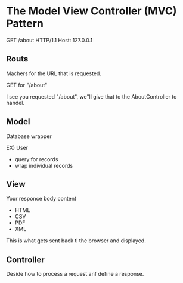 # The Model View Controller (MVC) Pattern

GET /about HTTP/1.1
Host: 127.0.0.1


## Routs
Machers for the URL that is requested.

GET for "/about"

I see you requested "/about", we"ll give that to the AboutController to handel.

## Model 
Database wrapper

EX) User
* query for records 
* wrap individual records


## View 
Your responce body content
* HTML
* CSV
* PDF
* XML

This is what gets sent back ti the browser and displayed.

## Controller
Deside how to process a request anf define a response. 
